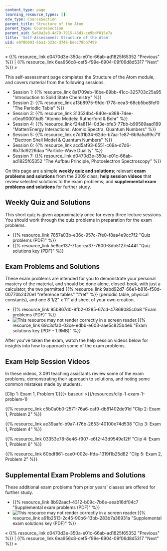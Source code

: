 ```yaml
---
content_type: page
learning_resource_types: []
ocw_type: CourseSection
parent_title: Structure of the Atom
parent_type: CourseSection
parent_uid: 5a68a2e8-4d79-7915-46d1-ce9bdf015e7a
title: 'Self-Assessment: Structure of the Atom'
uid: e0f0b093-6ba1-323d-d748-bdec78bb7499
---
```


« {{% resource_link d0470d3e-350a-e01c-66ab-ad1825f65352 "Previous" %}} | {{% resource_link 6ea956c8-cef5-f99e-6904-09f06d8d5317 "Next" %}} »

This self-assessment page completes the Structure of the Atom module, and covers material from the following sessions.

*   Session 1: {{% resource_link 8a1709eb-16be-69bb-41cc-325703c25a95 "Introduction to Solid State Chemistry" %}}
*   Session 2: {{% resource_link a13b8975-9fdc-1778-eea3-68cb5be8fef0 "The Periodic Table" %}}
*   Session 3: {{% resource_link 313524b4-840e-e388-74ee-c0ea90001bd5 "Atomic Models: Rutherford & Bohr" %}}
*   Session 4: {{% resource_link f24a8114-0d3e-bfe3-77bb-b99589aad189 "Matter/Energy Interactions: Atomic Spectra, Quantum Numbers" %}}
*   Session 5: {{% resource_link e7d31b34-62de-b7aa-1e87-6b9a5a99c71f "Electron Shell Model & Quantum Numbers" %}}
*   Session 6: {{% resource_link acd5af93-6551-c69a-d7d6-8b73d9226daa "Particle-Wave Duality" %}}
*   Session 7: {{% resource_link d0470d3e-350a-e01c-66ab-ad1825f65352 "The Aufbau Principle, Photoelectron Spectroscopy" %}}

On this page are a simple **weekly quiz and solutions**; relevant **exam problems and solutions** from the 2009 class; **help session videos** that review selected solutions to the exam problems; and **supplemental exam problems and solutions** for further study.

Weekly Quiz and Solutions
-------------------------

This short quiz is given approximately once for every three lecture sessions. You should work through the quiz problems in preparation for the exam problems.

*   {{% resource_link 7857a03b-e36c-957c-7fe0-f8aa4e9cc7f2 "Quiz problems (PDF)" %}}
*   {{% resource_link 5e8ce137-71ac-ea37-7600-8db5127e444f "Quiz solutions key (PDF)" %}}

Exam Problems and Solutions
---------------------------

These exam problems are intended for you to demonstrate your personal mastery of the material, and should be done alone, closed-book, with just a calculator, the two permitted {{% resource_link 9abd92d7-66e1-b816-f50d-00770b2420e1 "reference tables" "#ref" %}} (periodic table, physical constants), and one 8 1/2" x 11" aid sheet of your own creation.

*   {{% resource_link 95b867d0-9fb2-0285-67cd-47868085c0a8 "Exam problems (PDF)" %}}
*   ![This resource may not render correctly in a screen reader.](/images/inacessible.gif){{% resource_link 69c3dfa0-03ce-edbb-e603-aae5c825b4e6 "Exam solutions key (PDF - 1.9MB)" %}}

After you've taken the exam, watch the help session videos below for insights into how to approach some of the exam problems.

Exam Help Session Videos
------------------------

In these videos, 3.091 teaching assistants review some of the exam problems, demonstrating their approach to solutions, and noting some common mistakes made by students.

[Clip 1: Exam 1, Problem 1]({{< baseurl >}}/resources/clip-1-exam-1-problem-1)

{{% resource_link c5b0a0b0-2571-76a6-caf9-db81402de91d "Clip 2: Exam 1, Problem 2" %}}

{{% resource_link ae39aafd-b9a7-f76b-2653-40100e74d538 "Clip 3: Exam 1, Problem 4" %}}

{{% resource_link 03353e78-8e46-f907-e6f2-43d9549e12ff "Clip 4: Exam 1, Problem 6" %}}

{{% resource_link 60bdf861-cae0-002e-ffda-1319f1b25d82 "Clip 5: Exam 2, Problem 2" %}}

Supplemental Exam Problems and Solutions
----------------------------------------

These additional exam problems from prior years' classes are offered for further study.

*   {{% resource_link 8b92aacf-4312-b09c-7b6e-aeab16df04c7 "Supplemental exam problems (PDF)" %}}
*   ![This resource may not render correctly in a screen reader.](/images/inacessible.gif){{% resource_link a91b2513-2c45-90b6-13bb-283b7a36931a "Supplemental exam solutions key (PDF)" %}}

« {{% resource_link d0470d3e-350a-e01c-66ab-ad1825f65352 "Previous" %}} | {{% resource_link 6ea956c8-cef5-f99e-6904-09f06d8d5317 "Next" %}} »
